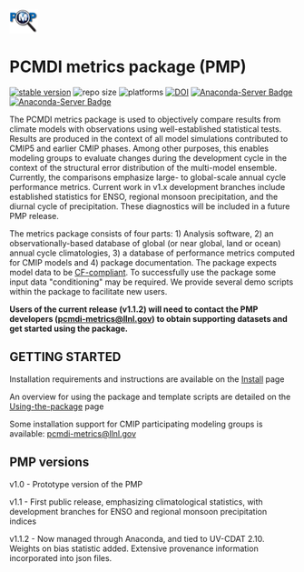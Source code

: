 <img src="share/pcmdi/PMPLogo_1359x1146px_300dpi.png" alt="" style="width: 50px;"/>
<h5 align="right"></h5> 

PCMDI metrics package (PMP)
======
[![stable version](https://img.shields.io/badge/stable%20version-1.1.2-brightgreen.svg)](https://github.com/PCMDI/pcmdi_metrics/releases/tag/1.1.2)
![repo size](https://reposs.herokuapp.com/?path=PCMDI/pcmdi_metrics)
![platforms](https://img.shields.io/badge/platforms-linux%20|%20osx-lightgrey.svg)
[![DOI](https://zenodo.org/badge/DOI/10.5281/zenodo.809463.svg)](https://doi.org/10.5281/zenodo.809463)
[![Anaconda-Server Badge](https://anaconda.org/pcmdi/pcmdi_metrics/badges/installer/conda.svg)](https://conda.anaconda.org/pcmdi)
[![Anaconda-Server Badge](https://anaconda.org/pcmdi/pcmdi_metrics/badges/downloads.svg)](https://anaconda.org/pcmdi/pcmdi_metrics)


The PCMDI metrics package is used to objectively compare results from climate models with observations using well-established statistical tests. Results are produced in the context of all model simulations contributed to CMIP5 and earlier CMIP phases.  Among other purposes, this enables modeling groups to evaluate changes during the development cycle in the context of the structural error distribution of the multi-model ensemble. Currently, the comparisons emphasize large- to global-scale annual cycle performance metrics. Current work in v1.x development branches include established statistics for ENSO, regional monsoon precipitation, and the diurnal cycle of precipitation. These diagnostics will be included in a future PMP release.

The metrics package consists of four parts: 1) Analysis software, 2) an observationally-based database of global (or near global, land or ocean) annual cycle climatologies, 3) a database of performance metrics computed for CMIP models and 4) package documentation.
The package expects model data to be [CF-compliant](http://cfconventions.org/). To successfully use the package some input data "conditioning" may be required. We provide several demo scripts within the package to facilitate new users.

**Users of the current release (v1.1.2) will need to contact the PMP developers (pcmdi-metrics@llnl.gov) to obtain supporting datasets and get started using the package.**


GETTING STARTED
----------------

Installation requirements and instructions are available on the [Install](https://github.com/PCMDI/pcmdi_metrics/wiki/Install) page

An overview for using the package and template scripts are detailed on the [Using-the-package](https://github.com/PCMDI/pcmdi_metrics/wiki/Using-the-package) page

Some installation support for CMIP participating modeling groups is available: pcmdi-metrics@llnl.gov


PMP versions
------------

v1.0 - Prototype version of the PMP

v1.1 - First public release, emphasizing climatological statistics, with development branches for ENSO and regional monsoon precipitation indices

v1.1.2 - Now managed through Anaconda, and tied to UV-CDAT 2.10.  Weights on bias statistic added.   Extensive provenance information incorporated into json files.
